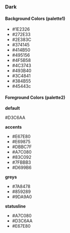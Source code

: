 ### Dark

#### Background Colors (palette1)

- #1E2326
- #272E33
- #2E383C
- #374145
- #414B50
- #495156
- #4F5B58
- #4C3743
- #493B40
- #3C4841
- #384B55
- #45443c

#### Foreground Colors (palette2)

**default**

#D3C6AA

**accents**

- #E67E80
- #E69875
- #DBBC7F
- #A7C080
- #83C092
- #7FBBB3
- #D699B6

**greys**

- #7A8478
- #859289
- #9DA9A0

**statusline**

- #A7C080
- #D3C6AA
- #E67E80
